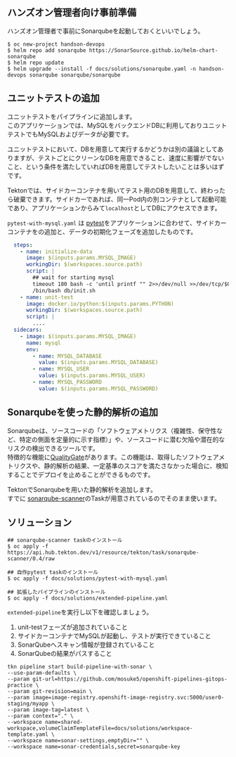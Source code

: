 ## ハンズオン管理者向け事前準備
ハンズオン管理者で事前にSonarqubeを起動しておくといいでしょう。

```
$ oc new-project handson-devops
$ helm repo add sonarqube https://SonarSource.github.io/helm-chart-sonarqube
$ helm repo update
$ helm upgrade --install -f docs/solutions/sonarqube.yaml -n handson-devops sonarqube sonarqube/sonarqube
```

## ユニットテストの追加
ユニットテストをパイプラインに追加します。  
このアプリケーションでは、MySQLをバックエンドDBに利用しておりユニットテストでもMySQLおよびデータが必要です。

ユニットテストにおいて、DBを用意して実行するかどうかは別の議論としてありますが、テストごとにクリーンなDBを用意できること、速度に影響がでないこと、という条件を満たしていればDBを用意してテストしたいことは多いはずです。

Tektonでは、サイドカーコンテナを用いてテスト用のDBを用意して、終わったら破棄できます。サイドカーであれば、同一Pod内の別コンテナとして起動可能であり、アプリケーションからみて`localhost`としてDBにアクセスできます。

`pytest-with-mysql.yaml` は [pytest](https://hub.tekton.dev/tekton/task/pytest)をアプリケーションに合わせて、サイドカーコンテナをの追加と、データの初期化フェーズを追加したものです。

```yaml
  steps:
    - name: initialize-data
      image: $(inputs.params.MYSQL_IMAGE)
      workingDir: $(workspaces.source.path)
      script: |
        ## wait for starting mysql
        timeout 180 bash -c 'until printf "" 2>>/dev/null >>/dev/tcp/$0/$1; do sleep 1; done' localhost 3306
        /bin/bash db/init.sh
    - name: unit-test
      image: docker.io/python:$(inputs.params.PYTHON)
      workingDir: $(workspaces.source.path)
      script: |
        ....
  sidecars:
    - image: $(inputs.params.MYSQL_IMAGE)
      name: mysql
      env:
        - name: MYSQL_DATABASE
          value: $(inputs.params.MYSQL_DATABASE)
        - name: MYSQL_USER
          value: $(inputs.params.MYSQL_USER)
        - name: MYSQL_PASSWORD
          value: $(inputs.params.MYSQL_PASSWORD)
```

## Sonarqubeを使った静的解析の追加
Sonarqubeは、ソースコードの「ソフトウェアメトリクス（複雑性、保守性など、特定の側面を定量的に示す指標）」や、ソースコードに潜む欠陥や潜在的なリスクの検出できるツールです。  
特徴的な機能に[QualityGate](https://docs.sonarqube.org/latest/user-guide/quality-gates/)があります。この機能は、取得したソフトウェアメトリクスや、静的解析の結果、一定基準のスコアを満たさなかった場合に、検知することでデプロイを止めることができるものです。

TektonでSonarqubeを用いた静的解析を追加します。  
すでに [sonarqube-scanner](https://hub.tekton.dev/tekton/task/sonarqube-scanner)のTaskが用意されているのでそのまま使います。

## ソリューション
```
## sonarqube-scanner taskのインストール
$ oc apply -f https://api.hub.tekton.dev/v1/resource/tekton/task/sonarqube-scanner/0.4/raw 

## 自作pytest taskのインストール
$ oc apply -f docs/solutions/pytest-with-mysql.yaml

## 拡張したパイプラインのインストール
$ oc apply -f docs/solutions/extended-pipeline.yaml
```

`extended-pipeline`を実行し以下を確認しましょう。

1. unit-testフェーズが追加されていること
1. サイドカーコンテナでMySQLが起動し、テストが実行できていること
1. SonarQubeへスキャン情報が登録されていること
1. SonarQubeの結果がパスすること

```
tkn pipeline start build-pipeline-with-sonar \
--use-param-defaults \
--param git-url=https://github.com/mosuke5/openshift-pipelines-gitops-practice \
--param git-revision=main \
--param image=image-registry.openshift-image-registry.svc:5000/user0-staging/myapp \ 
--param image-tag=latest \
--param context="." \
--workspace name=shared-workspace,volumeClaimTemplateFile=docs/solutions/workspace-template.yaml \
--workspace name=sonar-settings,emptyDir="" \
--workspace name=sonar-credentials,secret=sonarqube-key
```